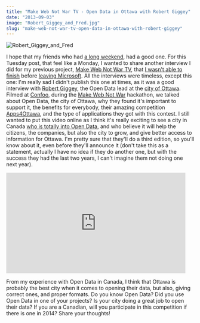 ```yaml
---
title: "Make Web Not War TV - Open Data in Ottawa with Robert Giggey"
date: "2013-09-03"
image: "Robert_Giggey_and_Fred.jpg"
slug: "make-web-not-war-tv-open-data-in-ottawa-with-robert-giggey"
---
```


![Robert_Giggey_and_Fred](images/Robert_Giggey_and_Fred.jpg)

I hope that my friends who had [a long weekend](https://fred.dev/happy-labour-day/ "Happy Labour Day"), had a good one. For this Tuesday post, that feel like a Monday, I wanted to share another interview I did for my previous project, [Make Web Not War TV](https://fred.dev/tags/make-web-not-war-tv/), that [I wasn't able to finish](https://fred.dev/make-web-not-war-tv-an-unfinished-project/ "Make Web Not War TV – An unfinished project") before [leaving Microsoft](http://fred.dev/im-leaving-microsoft-looking-for-a-new-opportunity/ "I’m leaving Microsoft, looking for a new opportunity"). All the interviews were timeless, except this one: I'm really sad I didn't publish this one at times, as it was a good interview with [Robert Giggey](https://twitter.com/rob_giggey), the Open Data lead at the [city of Ottawa](https://ottawa.ca/en). Filmed at [Confoo](https://confoo.ca/en), during the [Make Web Not War](https://web.archive.org/web/20130628080719/http://www.webnotwar.ca/) hackathon, we talked about Open Data, the city of Ottawa, why they found it's important to support it, the benefits for everybody, their amazing competition [Apps4Ottawa](https://apps4ottawa.ca/), and the type of applications they got with this contest. I still wanted to put this video online as I think it's really exciting to see a city in Canada [who is totally into Open Data](http://data.ottawa.ca/), and who believe it will help the citizens, the companies, but also the city to grow, and give better access to information for Ottawa. I'm pretty sure that they'll do a third edition, so you'll know about it, even before they'll announce it (don't take this as a statement, actually I have no idea if they do another one, but with the success they had the last two years, I can't imagine them not doing one next year).

<iframe width="480" height="270" src="https://www.youtube.com/embed/AwE8kajQfSE?feature=oembed" frameborder="0" allowfullscreen></iframe>

From my experience with Open Data in Canada, I think that Ottawa is probably the best city when it comes to opening their data, but also, giving correct ones, and proper formats. Do you know Open Data? Did you use Open Data in one of your projects? Is your city doing a great job to open their data? If you are a Canadian, will you participate in this competition if there is one in 2014? Share your thoughts!
